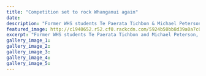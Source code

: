 ```yaml
---
title: "Competition set to rock Whanganui again"
date: 
description: "Former WHS students Te Paerata Tichbon & Michael Peterson, as Why Vibrations, won the band section of the Whanganui Smokefree Rockquest in 2016..."
featured_image: http://c1940652.r52.cf0.rackcdn.com/5924b50bb8d39a0a7c00077e/Band-winners-Te-Paerata-Tichbon--Michael-Peterson.jpg
excerpt: "Former WHS students Te Paerata Tichbon and Michael Peterson, as Why Vibrations, won the band section of the Whanganui Smokefree Rockquest in 2016."
gallery_image_1: 
gallery_image_2: 
gallery_image_3: 
gallery_image_4: 
gallery_image_5: 
---
```

